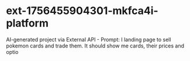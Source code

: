 # ext-1756455904301-mkfca4i-platform
AI-generated project via External API - Prompt: I landing page to sell pokemon cards and trade them. It should show me cards, their prices and optio
